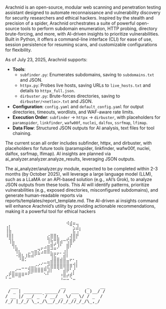 Arachnid is an open-source, modular web scanning and penetration testing assistant designed to automate reconnaissance and vulnerability discovery for security researchers and ethical hackers. Inspired by the stealth and precision of a spider, Arachnid orchestrates a suite of powerful open-source tools to perform subdomain enumeration, HTTP probing, directory brute-forcing, and more, with AI-driven insights to prioritize vulnerabilities. Built in Python, it offers a command-line interface (CLI) for ease of use, session persistence for resuming scans, and customizable configurations for flexibility.



As of July 23, 2025, Arachnid supports:
- **Tools**:
  - `subfinder.py`: Enumerates subdomains, saving to `subdomains.txt` and JSON.
  - `httpx.py`: Probes live hosts, saving URLs to `live_hosts.txt` and details to `httpx_full.json`.
  - `dirbuster.py`: Brute-forces directories, saving to `dirbuster/<netloc>.txt` and JSON.
- **Configuration**: `config.yaml` and `default_config.yaml` for output directories, timeouts, wordlists, and WAF-aware rate limits.
- **Execution Order**: `subfinder` → `httpx` → `dirbuster`, with placeholders for `paramspider`, `linkfinder`, `wafw00f`, `nuclei`, `dalfox`, `ssrfmap`, `lfimap`.
- **Data Flow**: Structured JSON outputs for AI analysis, text files for tool chaining.

The current scan all order includes subfinder, httpx, and dirbuster, with placeholders for future tools (paramspider, linkfinder, wafw00f, nuclei, dalfox, ssrfmap, lfimap). AI insights are planned via ai_analyzer.analyzer.analyze_results, leveraging JSON outputs.

The ai_analyzer/analyzer.py module, expected to be completed within 2-3 months (by October 2025), will leverage a large language model (LLM), such as a LLaMA or an API-based solution (e.g., xAI’s Grok), to analyze JSON outputs from these tools. This AI will identify patterns, prioritize vulnerabilities (e.g., exposed directories, misconfigured subdomains), and generate human-readable reports via reports/templates/report_template.md. The AI-driven ai insights command will enhance Arachnid’s utility by providing actionable recommendations, making it a powerful tool for ethical hackers

<pre>
⠀⠀⠀⠀⠀⠀⠀⠀⠀⠀⠀⠀⠀⠀⠀⠀⠀⠀⠀⣠⣠⣀⠀⠀
⢠⡆⠀⠀⠀⠀⠀⠀⠀⠀⠀⠀⠀⠀⠀⠀⠀⠀⠀⠈⠛⢍⣹⡀
⢸⣷⠀⠀⠀⠀⠀⠀⠀⠀⠀⠀⠀⠀⠀⠀⠀⠀⠀⠀⠀⣯⢩⠃
⠸⣿⡇⠀⠀⠀⠀⠀⠀⠀⠀⠀⠀⣔⣿⣿⣆⠀⠀⢀⢼⣿⡟⠀
⠀⢹⣧⠀⠀⠀⠀⠀⠀⠀⠀⠀⠀⢹⢷⢛⣿⣴⠒⢫⣿⠟⠀⠀
⠀⠀⢻⣆⠀⠀⠀⠀⠀⠀⠀⣀⣠⣶⢿⣋⡸⠃⠀⣿⠏⠀⠀⠀
⠀⠀⠀⢻⣆⠀⠀⣀⢤⣶⣝⣡⣶⣿⣍⣉⣀⡀⣰⡇⠀⠀⠀⠀
⠀⠀⠀⠐⢿⣧⡸⠷⠾⠋⠉⠀⠀⠀⢻⣯⣁⢀⣾⠇⠀⠀⠀⠀
⠀⠀⠀⠀⠈⠛⠂⠀⠀⠀⠀⢀⣀⣤⣾⣿⣿⣿⣿⣶⠋⢁⡆⠀
⠀⠀⠀⠀⠀⣀⣀⣠⣤⣔⣊⣁⣠⣞⣿⣿⣿⣿⢿⣿⡿⢹⠇⠀
⠀⣠⣤⣊⣉⣀⣀⣽⡿⠿⠿⠿⡛⡼⠇⠀⠈⠀⣾⠟⢁⡎⠀⠀
⡔⣋⠿⠛⠿⠛⠉⠁⠀⠀⠀⠀⠈⠁⠀⠀⠀⢘⠿⠞⢟⠁⠀⠀
⠀⠀⠀⠀⠀⠀⠀⠀⠀⠀⠀⠀⠀⠀⠀⠀⠀⠈⠉⠉⠀⠉⠀
  ___                __        _    __
 / _ | _______ _____/ /  ___  (_)__/ /
/ __ |/ __/ _ `/ __/ _ \/ _ \/ / _  /
/_/ |_/_/ \_,_/\__/_//_/_//_/_/\_,_/

</pre>
